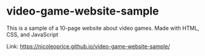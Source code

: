 # video-game-website-sample
This is a sample of a 10-page website about video games. Made with HTML, CSS, and JavaScript

Link: https://nicoleoprice.github.io/video-game-website-sample/
